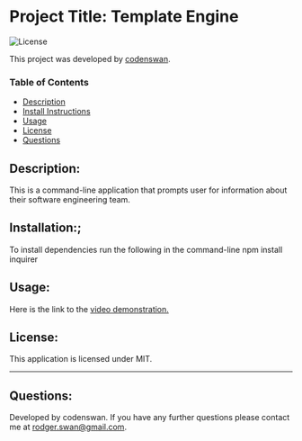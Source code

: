 # Project Title: Template Engine
![License](https://img.shields.io/badge/License-MIT-green)

This project was developed by [codenswan](https://github.com/codenswan).

### Table of Contents
* [Description](#Description)
* [Install Instructions](#Installation)
* [Usage](#Usage)
* [License](#License)
* [Questions](#Questions)

## Description:
This is a command-line application that prompts user for information about their software engineering team.

## Installation:;
To install dependencies run the following in the command-line
    npm install inquirer
    
## Usage:
Here is the link to the [video demonstration.](https://youtu.be/8RX7vfkEnW0)


## License:
This application is licensed under MIT.

---
## Questions:
Developed by codenswan. 
If you have any further questions please contact me at [rodger.swan@gmail.com](mailto:rodger.swan@gmail.com).
